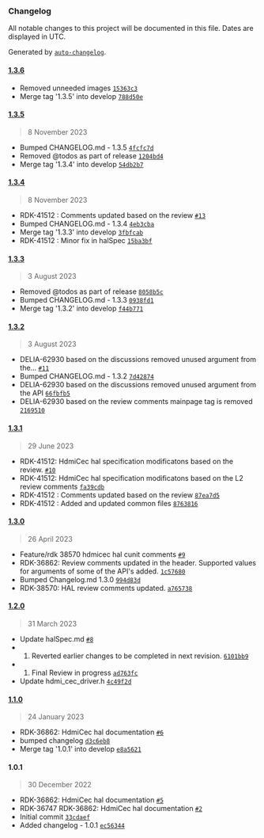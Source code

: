 ### Changelog

All notable changes to this project will be documented in this file. Dates are displayed in UTC.

Generated by [`auto-changelog`](https://github.com/CookPete/auto-changelog).

#### [1.3.6](https://github.com/comcast-sky/rdk-components-hal-hdmicec/compare/1.3.5...1.3.6)

- Removed unneeded images [`15363c3`](https://github.com/comcast-sky/rdk-components-hal-hdmicec/commit/15363c37ecfcb90e9c12b5a160a0bb4bacddf085)
- Merge tag '1.3.5' into develop [`788d50e`](https://github.com/comcast-sky/rdk-components-hal-hdmicec/commit/788d50e60e0c7b3cee6ee8f7f2ad17c87383b7bd)

#### [1.3.5](https://github.com/comcast-sky/rdk-components-hal-hdmicec/compare/1.3.4...1.3.5)

> 8 November 2023

- Bumped CHANGELOG.md - 1.3.5 [`4fcfc7d`](https://github.com/comcast-sky/rdk-components-hal-hdmicec/commit/4fcfc7db8403fec854e6e74a878231c1552a4804)
- Removed @todos as part of release [`1204bd4`](https://github.com/comcast-sky/rdk-components-hal-hdmicec/commit/1204bd4cbc40818b759461d0b59acb6139ba7f46)
- Merge tag '1.3.4' into develop [`54db2b7`](https://github.com/comcast-sky/rdk-components-hal-hdmicec/commit/54db2b7ed8fe96b1cb1998e56da204faf1a0facb)

#### [1.3.4](https://github.com/comcast-sky/rdk-components-hal-hdmicec/compare/1.3.3...1.3.4)

> 8 November 2023

- RDK-41512 : Comments updated based on the review [`#13`](https://github.com/comcast-sky/rdk-components-hal-hdmicec/pull/13)
- Bumped CHANGELOG.md - 1.3.4 [`4eb3cba`](https://github.com/comcast-sky/rdk-components-hal-hdmicec/commit/4eb3cbabb8e12888c20abee02742b3ae41688c3e)
- Merge tag '1.3.3' into develop [`3fbfcab`](https://github.com/comcast-sky/rdk-components-hal-hdmicec/commit/3fbfcab1c8a799d2305d750b248244efdb24ff42)
- RDK-41512 : Minor fix in halSpec [`15ba3bf`](https://github.com/comcast-sky/rdk-components-hal-hdmicec/commit/15ba3bfff4d443c5802d44ffdb34c2ec5a6f4d00)

#### [1.3.3](https://github.com/comcast-sky/rdk-components-hal-hdmicec/compare/1.3.2...1.3.3)

> 3 August 2023

- Removed @todos as part of release [`8058b5c`](https://github.com/comcast-sky/rdk-components-hal-hdmicec/commit/8058b5c5816f2ffbb0c1b1bf7296f847f356d8a4)
- Bumped CHANGELOG.md - 1.3.3 [`0938fd1`](https://github.com/comcast-sky/rdk-components-hal-hdmicec/commit/0938fd1befbbed293635f49e5d06e6d93ae9d9c9)
- Merge tag '1.3.2' into develop [`f44b771`](https://github.com/comcast-sky/rdk-components-hal-hdmicec/commit/f44b7715760d41beaf5d5607feed7cb8365b3e89)

#### [1.3.2](https://github.com/comcast-sky/rdk-components-hal-hdmicec/compare/1.3.1...1.3.2)

> 3 August 2023

- DELIA-62930 based on the discussions removed unused argument from the… [`#11`](https://github.com/comcast-sky/rdk-components-hal-hdmicec/pull/11)
- Bumped CHANGELOG.md - 1.3.2 [`7d42874`](https://github.com/comcast-sky/rdk-components-hal-hdmicec/commit/7d428745307b3dc1d5a43faf2f660c16c5b5bea3)
- DELIA-62930 based on the discussions removed unused argument from the API [`66fbfb5`](https://github.com/comcast-sky/rdk-components-hal-hdmicec/commit/66fbfb521a67c20419a760245500cf602a72ed0b)
- DELIA-62930 based on the review comments mainpage tag is removed [`2169510`](https://github.com/comcast-sky/rdk-components-hal-hdmicec/commit/2169510c9ee3ef62c20ed85ef0099388b311924b)

#### [1.3.1](https://github.com/comcast-sky/rdk-components-hal-hdmicec/compare/1.3.0...1.3.1)

> 29 June 2023

- RDK-41512: HdmiCec hal specification modificatons based on the review. [`#10`](https://github.com/comcast-sky/rdk-components-hal-hdmicec/pull/10)
- RDK-41512: HdmiCec hal specification modificatons based on the L2 review comments [`fa39cdb`](https://github.com/comcast-sky/rdk-components-hal-hdmicec/commit/fa39cdb742bcd57bc8acfc560f88f442e9eef13d)
- RDK-41512 : Comments updated based on the review [`87ea7d5`](https://github.com/comcast-sky/rdk-components-hal-hdmicec/commit/87ea7d5f64b6ec4ac7c30db873b7d824be0ede95)
-  RDK-41512 : Added and updated common files [`8763816`](https://github.com/comcast-sky/rdk-components-hal-hdmicec/commit/87638161cc200017d9477bf5fb03c243fa9ba0fa)

#### [1.3.0](https://github.com/comcast-sky/rdk-components-hal-hdmicec/compare/1.2.0...1.3.0)

> 26 April 2023

- Feature/rdk 38570 hdmicec hal cunit comments [`#9`](https://github.com/comcast-sky/rdk-components-hal-hdmicec/pull/9)
- RDK-36862: Review comments updated in the header. Supported values for arguments of some of the API's added. [`1c57680`](https://github.com/comcast-sky/rdk-components-hal-hdmicec/commit/1c57680ec2d466c461b08ab04a876a88940babc7)
- Bumped Changelog.md 1.3.0 [`994d83d`](https://github.com/comcast-sky/rdk-components-hal-hdmicec/commit/994d83deef32a6f651e50184b56fa2f7264c8fe0)
- RDK-38570: HAL review comments updated. [`a765738`](https://github.com/comcast-sky/rdk-components-hal-hdmicec/commit/a7657380725681ac026964f024f67ea37f732057)

#### [1.2.0](https://github.com/comcast-sky/rdk-components-hal-hdmicec/compare/1.1.0...1.2.0)

> 31 March 2023

- Update halSpec.md [`#8`](https://github.com/comcast-sky/rdk-components-hal-hdmicec/pull/8)
- 1. Reverted earlier changes to be completed in next revision. [`6101bb9`](https://github.com/comcast-sky/rdk-components-hal-hdmicec/commit/6101bb9d6e506d19fa4a0091d52f47ac38fef35f)
- 1. Final Review in progress [`ad763fc`](https://github.com/comcast-sky/rdk-components-hal-hdmicec/commit/ad763fc07acc95efbc6c55d0a42b8338a90724b0)
- Update hdmi_cec_driver.h [`4c49f2d`](https://github.com/comcast-sky/rdk-components-hal-hdmicec/commit/4c49f2d7543ea491a43470385d7b585167d8b5ce)

#### [1.1.0](https://github.com/comcast-sky/rdk-components-hal-hdmicec/compare/1.0.1...1.1.0)

> 24 January 2023

- RDK-36862: HdmiCec hal documentation [`#6`](https://github.com/comcast-sky/rdk-components-hal-hdmicec/pull/6)
- bumped changelog [`d3c6eb8`](https://github.com/comcast-sky/rdk-components-hal-hdmicec/commit/d3c6eb892b3e1058932dc820cf14c7a1632d2849)
- Merge tag '1.0.1' into develop [`e8a5621`](https://github.com/comcast-sky/rdk-components-hal-hdmicec/commit/e8a5621646b26de90e70e6e59e239cdd600e3325)

#### 1.0.1

> 30 December 2022

- RDK-36862: HdmiCec hal documentation [`#5`](https://github.com/comcast-sky/rdk-components-hal-hdmicec/pull/5)
- RDK-36747 RDK-36862: HdmiCec hal documentation [`#2`](https://github.com/comcast-sky/rdk-components-hal-hdmicec/pull/2)
- Initial commit [`33cdaef`](https://github.com/comcast-sky/rdk-components-hal-hdmicec/commit/33cdaef332d8e787ef0723405549edebcf1d1d0e)
- Added changelog - 1.0.1 [`ec56344`](https://github.com/comcast-sky/rdk-components-hal-hdmicec/commit/ec5634465f0226309b2430f27cf615c93aad8024)
